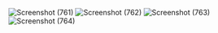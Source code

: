 ![Screenshot (761)](https://github.com/user-attachments/assets/d4a322c0-5e8b-4ca1-8278-5b68c1513a1e)
![Screenshot (762)](https://github.com/user-attachments/assets/31989571-d247-4b7a-a70f-0858b528a374)
![Screenshot (763)](https://github.com/user-attachments/assets/91504eac-5f79-45fc-9cbd-e441ac1daaa5)
![Screenshot (764)](https://github.com/user-attachments/assets/a61d6f54-fcf5-460c-aede-eaaeaa42d377)
